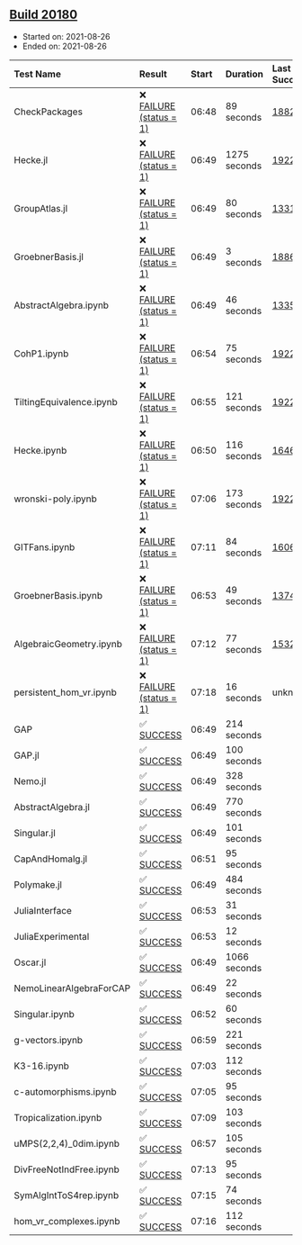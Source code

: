 ## [Build 20180](https://oscarci.mathematik.uni-kl.de/job/oscar/20180/)

* Started on: 2021-08-26
* Ended on: 2021-08-26

| Test Name    | Result | Start | Duration | Last Success | First Failure |
|:-------------|:-------|:------|:---------|:-------------|:--------------|
| CheckPackages | ❌ [FAILURE (status = 1)](https://oscarci.mathematik.uni-kl.de/job/oscar/20180/artifact/logs/build-20180/CheckPackages.log) | 06:48 | 89 seconds | [18822](https://oscarci.mathematik.uni-kl.de/job/oscar/18822/) | [18823](https://oscarci.mathematik.uni-kl.de/job/oscar/18823/) |
| Hecke.jl | ❌ [FAILURE (status = 1)](https://oscarci.mathematik.uni-kl.de/job/oscar/20180/artifact/logs/build-20180/Hecke.jl.log) | 06:49 | 1275 seconds | [19222](https://oscarci.mathematik.uni-kl.de/job/oscar/19222/) | [20152](https://oscarci.mathematik.uni-kl.de/job/oscar/20152/) |
| GroupAtlas.jl | ❌ [FAILURE (status = 1)](https://oscarci.mathematik.uni-kl.de/job/oscar/20180/artifact/logs/build-20180/GroupAtlas.jl.log) | 06:49 | 80 seconds | [13311](https://oscarci.mathematik.uni-kl.de/job/oscar/13311/) | [13312](https://oscarci.mathematik.uni-kl.de/job/oscar/13312/) |
| GroebnerBasis.jl | ❌ [FAILURE (status = 1)](https://oscarci.mathematik.uni-kl.de/job/oscar/20180/artifact/logs/build-20180/GroebnerBasis.jl.log) | 06:49 | 3 seconds | [18864](https://oscarci.mathematik.uni-kl.de/job/oscar/18864/) | [18865](https://oscarci.mathematik.uni-kl.de/job/oscar/18865/) |
| AbstractAlgebra.ipynb | ❌ [FAILURE (status = 1)](https://oscarci.mathematik.uni-kl.de/job/oscar/20180/artifact/logs/build-20180/AbstractAlgebra.ipynb.log) | 06:49 | 46 seconds | [13355](https://oscarci.mathematik.uni-kl.de/job/oscar/13355/) | [13356](https://oscarci.mathematik.uni-kl.de/job/oscar/13356/) |
| CohP1.ipynb | ❌ [FAILURE (status = 1)](https://oscarci.mathematik.uni-kl.de/job/oscar/20180/artifact/logs/build-20180/CohP1.ipynb.log) | 06:54 | 75 seconds | [19222](https://oscarci.mathematik.uni-kl.de/job/oscar/19222/) | [20152](https://oscarci.mathematik.uni-kl.de/job/oscar/20152/) |
| TiltingEquivalence.ipynb | ❌ [FAILURE (status = 1)](https://oscarci.mathematik.uni-kl.de/job/oscar/20180/artifact/logs/build-20180/TiltingEquivalence.ipynb.log) | 06:55 | 121 seconds | [19222](https://oscarci.mathematik.uni-kl.de/job/oscar/19222/) | [20152](https://oscarci.mathematik.uni-kl.de/job/oscar/20152/) |
| Hecke.ipynb | ❌ [FAILURE (status = 1)](https://oscarci.mathematik.uni-kl.de/job/oscar/20180/artifact/logs/build-20180/Hecke.ipynb.log) | 06:50 | 116 seconds | [16463](https://oscarci.mathematik.uni-kl.de/job/oscar/16463/) | [16464](https://oscarci.mathematik.uni-kl.de/job/oscar/16464/) |
| wronski-poly.ipynb | ❌ [FAILURE (status = 1)](https://oscarci.mathematik.uni-kl.de/job/oscar/20180/artifact/logs/build-20180/wronski-poly.ipynb.log) | 07:06 | 173 seconds | [19222](https://oscarci.mathematik.uni-kl.de/job/oscar/19222/) | [20152](https://oscarci.mathematik.uni-kl.de/job/oscar/20152/) |
| GITFans.ipynb | ❌ [FAILURE (status = 1)](https://oscarci.mathematik.uni-kl.de/job/oscar/20180/artifact/logs/build-20180/GITFans.ipynb.log) | 07:11 | 84 seconds | [16068](https://oscarci.mathematik.uni-kl.de/job/oscar/16068/) | [16069](https://oscarci.mathematik.uni-kl.de/job/oscar/16069/) |
| GroebnerBasis.ipynb | ❌ [FAILURE (status = 1)](https://oscarci.mathematik.uni-kl.de/job/oscar/20180/artifact/logs/build-20180/GroebnerBasis.ipynb.log) | 06:53 | 49 seconds | [13748](https://oscarci.mathematik.uni-kl.de/job/oscar/13748/) | [13749](https://oscarci.mathematik.uni-kl.de/job/oscar/13749/) |
| AlgebraicGeometry.ipynb | ❌ [FAILURE (status = 1)](https://oscarci.mathematik.uni-kl.de/job/oscar/20180/artifact/logs/build-20180/AlgebraicGeometry.ipynb.log) | 07:12 | 77 seconds | [15322](https://oscarci.mathematik.uni-kl.de/job/oscar/15322/) | [15323](https://oscarci.mathematik.uni-kl.de/job/oscar/15323/) |
| persistent_hom_vr.ipynb | ❌ [FAILURE (status = 1)](https://oscarci.mathematik.uni-kl.de/job/oscar/20180/artifact/logs/build-20180/persistent_hom_vr.ipynb.log) | 07:18 | 16 seconds | unknown | unknown |
| GAP | ✅ [SUCCESS](https://oscarci.mathematik.uni-kl.de/job/oscar/20180/artifact/logs/build-20180/GAP.log) | 06:49 | 214 seconds |  |  |
| GAP.jl | ✅ [SUCCESS](https://oscarci.mathematik.uni-kl.de/job/oscar/20180/artifact/logs/build-20180/GAP.jl.log) | 06:49 | 100 seconds |  |  |
| Nemo.jl | ✅ [SUCCESS](https://oscarci.mathematik.uni-kl.de/job/oscar/20180/artifact/logs/build-20180/Nemo.jl.log) | 06:49 | 328 seconds |  |  |
| AbstractAlgebra.jl | ✅ [SUCCESS](https://oscarci.mathematik.uni-kl.de/job/oscar/20180/artifact/logs/build-20180/AbstractAlgebra.jl.log) | 06:49 | 770 seconds |  |  |
| Singular.jl | ✅ [SUCCESS](https://oscarci.mathematik.uni-kl.de/job/oscar/20180/artifact/logs/build-20180/Singular.jl.log) | 06:49 | 101 seconds |  |  |
| CapAndHomalg.jl | ✅ [SUCCESS](https://oscarci.mathematik.uni-kl.de/job/oscar/20180/artifact/logs/build-20180/CapAndHomalg.jl.log) | 06:51 | 95 seconds |  |  |
| Polymake.jl | ✅ [SUCCESS](https://oscarci.mathematik.uni-kl.de/job/oscar/20180/artifact/logs/build-20180/Polymake.jl.log) | 06:49 | 484 seconds |  |  |
| JuliaInterface | ✅ [SUCCESS](https://oscarci.mathematik.uni-kl.de/job/oscar/20180/artifact/logs/build-20180/JuliaInterface.log) | 06:53 | 31 seconds |  |  |
| JuliaExperimental | ✅ [SUCCESS](https://oscarci.mathematik.uni-kl.de/job/oscar/20180/artifact/logs/build-20180/JuliaExperimental.log) | 06:53 | 12 seconds |  |  |
| Oscar.jl | ✅ [SUCCESS](https://oscarci.mathematik.uni-kl.de/job/oscar/20180/artifact/logs/build-20180/Oscar.jl.log) | 06:49 | 1066 seconds |  |  |
| NemoLinearAlgebraForCAP | ✅ [SUCCESS](https://oscarci.mathematik.uni-kl.de/job/oscar/20180/artifact/logs/build-20180/NemoLinearAlgebraForCAP.log) | 06:49 | 22 seconds |  |  |
| Singular.ipynb | ✅ [SUCCESS](https://oscarci.mathematik.uni-kl.de/job/oscar/20180/artifact/logs/build-20180/Singular.ipynb.log) | 06:52 | 60 seconds |  |  |
| g-vectors.ipynb | ✅ [SUCCESS](https://oscarci.mathematik.uni-kl.de/job/oscar/20180/artifact/logs/build-20180/g-vectors.ipynb.log) | 06:59 | 221 seconds |  |  |
| K3-16.ipynb | ✅ [SUCCESS](https://oscarci.mathematik.uni-kl.de/job/oscar/20180/artifact/logs/build-20180/K3-16.ipynb.log) | 07:03 | 112 seconds |  |  |
| c-automorphisms.ipynb | ✅ [SUCCESS](https://oscarci.mathematik.uni-kl.de/job/oscar/20180/artifact/logs/build-20180/c-automorphisms.ipynb.log) | 07:05 | 95 seconds |  |  |
| Tropicalization.ipynb | ✅ [SUCCESS](https://oscarci.mathematik.uni-kl.de/job/oscar/20180/artifact/logs/build-20180/Tropicalization.ipynb.log) | 07:09 | 103 seconds |  |  |
| uMPS(2,2,4)_0dim.ipynb | ✅ [SUCCESS](https://oscarci.mathematik.uni-kl.de/job/oscar/20180/artifact/logs/build-20180/uMPS-2-2-4-_0dim.ipynb.log) | 06:57 | 105 seconds |  |  |
| DivFreeNotIndFree.ipynb | ✅ [SUCCESS](https://oscarci.mathematik.uni-kl.de/job/oscar/20180/artifact/logs/build-20180/DivFreeNotIndFree.ipynb.log) | 07:13 | 95 seconds |  |  |
| SymAlgIntToS4rep.ipynb | ✅ [SUCCESS](https://oscarci.mathematik.uni-kl.de/job/oscar/20180/artifact/logs/build-20180/SymAlgIntToS4rep.ipynb.log) | 07:15 | 74 seconds |  |  |
| hom_vr_complexes.ipynb | ✅ [SUCCESS](https://oscarci.mathematik.uni-kl.de/job/oscar/20180/artifact/logs/build-20180/hom_vr_complexes.ipynb.log) | 07:16 | 112 seconds |  |  |
